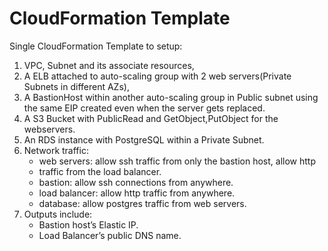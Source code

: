 # CloudFormation Template
Single CloudFormation Template to setup:
1. VPC, Subnet and its associate resources,
2. A ELB attached to auto-scaling group with 2 web servers(Private Subnets in different AZs), 
3. A BastionHost within another auto-scaling group in Public subnet using the same EIP created even when the server gets replaced. 
4. A S3 Bucket with PublicRead and GetObject,PutObject for the webservers.
5. An RDS instance with PostgreSQL within a Private Subnet.
6. Network traffic:
    - web servers: allow ssh traffic from only the bastion host, allow http
    - traffic from the load balancer.
    - bastion: allow ssh connections from anywhere.
    - load balancer: allow http traffic from anywhere.
    - database: allow postgres traffic from web servers.
7. Outputs include:
    - Bastion host’s Elastic IP.
    - Load Balancer’s public DNS name.



